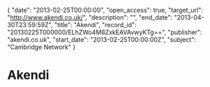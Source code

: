{
  "date": "2013-02-25T00:00:00", 
  "open_access": true, 
  "target_url": "http://www.akendi.co.uk/", 
  "description": "", 
  "end_date": "2013-04-30T23:59:59Z", 
  "title": "Akendi", 
  "record_id": "20130225T000000/ELhZWo4M8ZxkEAVAvwyKTg==", 
  "publisher": "akendi.co.uk", 
  "start_date": "2013-02-25T00:00:00Z", 
  "subject": "Cambridge Network"
}

# Akendi

